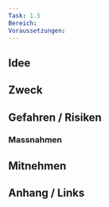 ```yaml
---
Task: 1.5
Bereich: 
Voraussetzungen:
---
```

## Idee

## Zweck

## Gefahren / Risiken

### Massnahmen

## Mitnehmen

## Anhang / Links

